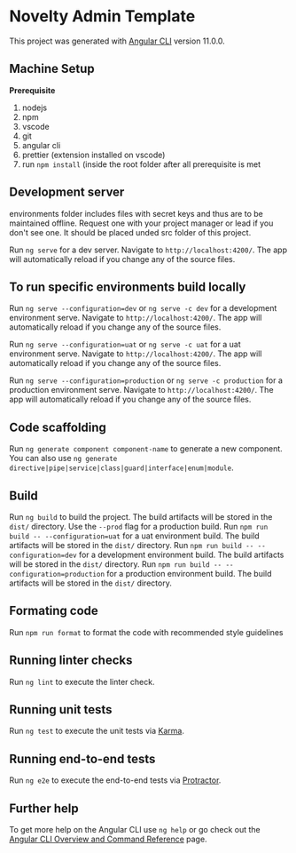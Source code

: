 # Novelty Admin Template

This project was generated with [Angular CLI](https://github.com/angular/angular-cli) version 11.0.0.

## Machine Setup

**Prerequisite**

1. nodejs
2. npm
3. vscode
4. git
5. angular cli
6. prettier (extension installed on vscode)
7. run `npm install` (inside the root folder after all prerequisite is met

## Development server

environments folder includes files with secret keys and thus are to be maintained offline. Request one with your project manager or lead if you don't see one.
It should be placed unded src folder of this project.

Run `ng serve` for a dev server. Navigate to `http://localhost:4200/`. The app will automatically reload if you change any of the source files.

## To run specific environments build locally

Run `ng serve --configuration=dev` or `ng serve -c dev` for a development environment serve. Navigate to `http://localhost:4200/`. The app will automatically reload if you change any of the source files.

Run `ng serve --configuration=uat` or `ng serve -c uat` for a uat environment serve. Navigate to `http://localhost:4200/`. The app will automatically reload if you change any of the source files.

Run `ng serve --configuration=production` or `ng serve -c production` for a production environment serve. Navigate to `http://localhost:4200/`. The app will automatically reload if you change any of the source files.

## Code scaffolding

Run `ng generate component component-name` to generate a new component. You can also use `ng generate directive|pipe|service|class|guard|interface|enum|module`.

## Build

Run `ng build` to build the project. The build artifacts will be stored in the `dist/` directory. Use the `--prod` flag for a production build.
Run `npm run build -- --configuration=uat` for a uat environment build. The build artifacts will be stored in the `dist/` directory.
Run `npm run build -- --configuration=dev` for a development environment build. The build artifacts will be stored in the `dist/` directory.
Run `npm run build -- --configuration=production` for a production environment build. The build artifacts will be stored in the `dist/` directory.

## Formating code

Run `npm run format` to format the code with recommended style guidelines

## Running linter checks

Run `ng lint` to execute the linter check.

## Running unit tests

Run `ng test` to execute the unit tests via [Karma](https://karma-runner.github.io).

## Running end-to-end tests

Run `ng e2e` to execute the end-to-end tests via [Protractor](http://www.protractortest.org/).

## Further help

To get more help on the Angular CLI use `ng help` or go check out the [Angular CLI Overview and Command Reference](https://angular.io/cli) page.
